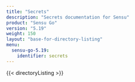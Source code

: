```yaml
---
title: "Secrets"
description: "Secrets documentation for Sensu"
product: "Sensu Go"
version: "5.19"
weight: 150
layout: "base-for-directory-listing"
menu:
  sensu-go-5.19:
    identifier: secrets
---
```


{{< directoryListing >}}
